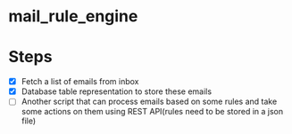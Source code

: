 # mail_rule_engine

# Steps

- [x] Fetch a list of emails from inbox
- [x] Database table representation to store these emails
- [ ] Another script that can process emails based on some rules and take some actions on them using REST API(rules need to be stored in a json file)

